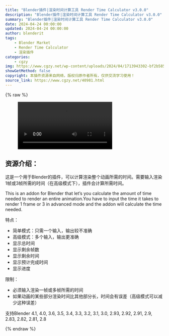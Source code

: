 ```yaml
---
title: "Blender插件|渲染时间计算工具 Render Time Calculator v3.0.0"
description: "Blender插件|渲染时间计算工具 Render Time Calculator v3.0.0"
summary: "Blender插件|渲染时间计算工具 Render Time Calculator v3.0.0"
date: 2024-04-24 00:00:00
updated: 2024-04-24 00:00:00
author: blenderit
tags: 
    - Blender Market
    - Render Time Calculator
    - 渲染插件
categories:
    - cgzy
img: https://www.cgzy.net/wp-content/uploads/2024/04/1713943302-bf2b585aaeb7a04.webp
showGetMethod: false
copyright: 本插件资源来自网络，版权归原作者所有，仅供交流学习使用！
source_link: https://www.cgzy.net/40981.html
---
```


{% raw %}
<figure class="wp-block-video aligncenter"><video controls src="http://cloud.video.taobao.com/play/u/null/p/1/e/6/t/1/459334721091.mp4"></video></figure><div class="wp-block-pandastudio-title"><div class="title_style_01"><h2 id="h2-0">资源介绍：</h2></div></div><p class="is-style-text-indent-2em">这是一个用于Blender的插件，可以计算渲染整个动画所需的时间。需要输入渲染1帧或3帧所需的时间（在高级模式下），插件会计算所需时间。</p><p>This is an addon for Blender that let’s you calculate the amount of time needed to render an entire animation.You have to input the time it takes to render 1 frame or 3 in advanced mode and the addon will calculate the time needed.</p><p>特点：</p><ul>
<li>简单模式：只需一个输入，输出较不准确</li>



<li>高级模式：多个输入，输出更准确</li>



<li>显示总时间</li>



<li>显示剩余帧数</li>



<li>显示剩余时间</li>



<li>显示预计完成时间</li>



<li>显示进度</li>
</ul><p>限制：</p><ul>
<li>必须输入渲染一帧或多帧所需的时间</li>



<li>如果动画的某些部分渲染时间比其他部分长，时间会有误差（高级模式可以减少这种误差）</li>
</ul><div class="wp-block-pandastudio-tips"><div class="tip success "><p>支持Blender 4.1, 4.0, 3.6, 3.5, 3.4, 3.3, 3.2, 3.1, 3.0, 2.93, 2.92, 2.91, 2.9, 2.83, 2.82, 2.81, 2.8</p>
</div></div>
<div style="display: none">cgzy</div>
{% endraw %}